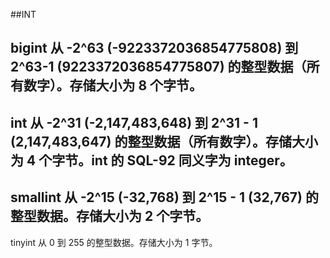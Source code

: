 ##INT

bigint
从 -2^63 (-9223372036854775808) 到 2^63-1 (9223372036854775807) 的整型数据（所有数字）。存储大小为 8 个字节。
------
 int
从 -2^31 (-2,147,483,648) 到 2^31 - 1 (2,147,483,647) 的整型数据（所有数字）。存储大小为 4 个字节。int 的 SQL-92 同义字为 integer。
--------
 smallint
从 -2^15 (-32,768) 到 2^15 - 1 (32,767) 的整型数据。存储大小为 2 个字节。
---------
tinyint
从 0 到 255 的整型数据。存储大小为 1 字节。

